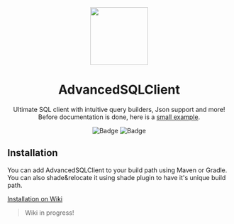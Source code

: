 <div align="center">
<img src="https://user-images.githubusercontent.com/67344817/201498814-84314078-3f88-4930-aec1-d3f437e5c9e8.png" width="130px">

# AdvancedSQLClient

Ultimate SQL client with intuitive query builders, Json support and more!<br>
Before documentation is done, here is
a <a href="https://github.com/ZorTik/AdvancedSQLClient/blob/master/src/main/java/me/zort/sqllib/Example.java">small
example</a>.

![Badge](https://img.shields.io/jitpack/version/com.github.ZorTik/AdvancedSQLClient?style=for-the-badge) ![Badge](https://img.shields.io/github/license/ZorTik/AdvancedSQLClient?style=for-the-badge)
</div>



<!--<p align="center">
<img src="https://user-images.githubusercontent.com/67344817/183105393-af39026f-b059-4096-a880-1fe0e93eeeee.png" width="100%"></img>
</p>-->

## Installation

You can add AdvancedSQLClient to your build path using Maven or Gradle. You can also shade&relocate it using shade
plugin to have it's unique build path.

<a href="https://github.com/ZorTik/AdvancedSQLClient/wiki/Installation">Installation on Wiki</a>

> Wiki in progress!
